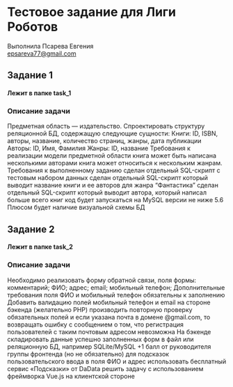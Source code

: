 # Тестовое задание для Лиги Роботов

Выполнила Псарева Евгения
<br>
epsareva77@gmail.com

## Задание 1

#### Лежит в папке task_1

### Описание задачи
Предметная область — издательство. Спроектировать структуру реляционной БД, содержащую следующие сущности:
Книги: ID, ISBN, авторы, название, количество страниц, жанры, дата публикации
Авторы:  ID, Имя, Фамилия
Жанры: ID, название
Требования к реализации модели предметной области
книга может быть написана несколькими авторами
книга может относиться к нескольким жанрам.
Требования к выполненному заданию
сделан отдельный SQL-скрипт с тестовым набором данных
сделан отдельный SQL-скрипт который выводит название книги и ее авторов для жанра “Фантастика”
сделан отдельный SQL-скрипт который выводит автора, который написал больше всего книг
код будет запускаться на MySQL версии не ниже 5.6
Плюсом будет наличие визуальной схемы БД


## Задание 2

#### Лежит в папке task_2

### Описание задачи
Необходимо реализовать форму обратной связи, поля формы:
комментарий;
ФИО;
адрес;
email;
мобильный телефон;
Дополнительные требования
поля ФИО и мобильный телефон обязательны к заполнению
Добавить валидацию  полей мобильный телефон и email
на стороне бэкенда (желательно PHP) производить повторную проверку обязательных полей и если указана почта в домене @gmail.com, то возвращать ошибку с сообщением о том, что регистрация пользователей с таким почтовым адресом невозможна
На бэкенде складировать данные успешно заполненных форм в файл или реляционную БД, например SQLite/MySQL
+1 балл от руководителя группы фронтенда (но не обязательно)
для подсказок пользовательского ввода в поля ФИО и адрес использовать бесплатный сервис «Подсказки» от DaData
решить задачу с использованием фреймворка Vue.js на клиентской стороне
